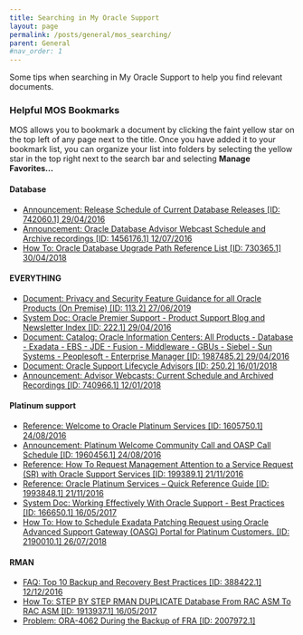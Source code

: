 ```yaml
---
title: Searching in My Oracle Support
layout: page
permalink: /posts/general/mos_searching/
parent: General
#nav_order: 1
---
```


Some tips when searching in My Oracle Support to help you find relevant documents.

### Helpful MOS Bookmarks

MOS allows you to bookmark a document by clicking the faint yellow star on the top left of any page next to the title. Once you have added it to your bookmark list, you can organize your list into folders by selecting the yellow star in the top right next to the search bar and selecting **Manage Favorites...**

#### Database
 * [Announcement: Release Schedule of Current Database Releases \[ID: 742060.1\]	29/04/2016](https://support.oracle.com/epmos/faces/DocContentDisplay?id=742060.1)
 * [Announcement: Oracle Database Advisor Webcast Schedule and Archive recordings \[ID: 1456176.1\]	12/07/2016](https://support.oracle.com/epmos/faces/DocContentDisplay?id=1456176.1)
 * [How To: Oracle Database Upgrade Path Reference List \[ID: 730365.1\]	30/04/2018](https://support.oracle.com/epmos/faces/DocContentDisplay?id=730365.1)

#### EVERYTHING
 * [Document: Privacy and Security Feature Guidance for all Oracle Products (On Premise) \[ID: 113.2\]	27/06/2019](https://support.oracle.com/epmos/faces/DocContentDisplay?id=113.2)
 * [System Doc: Oracle Premier Support - Product Support Blog and Newsletter Index \[ID: 222.1\]	29/04/2016](https://support.oracle.com/epmos/faces/DocContentDisplay?id=222.1)
 * [Document: Catalog: Oracle Information Centers: All Products - Database - Exadata - EBS - JDE - Fusion - Middleware - GBUs - Siebel - Sun Systems - Peoplesoft - Enterprise Manager \[ID: 1987485.2\]	29/04/2016](https://support.oracle.com/epmos/faces/DocContentDisplay?id=1987485.2)
 * [Document: Oracle Support Lifecycle Advisors \[ID: 250.2\]	16/01/2018](https://support.oracle.com/epmos/faces/DocContentDisplay?id=250.2)
 * [Announcement: Advisor Webcasts: Current Schedule and Archived Recordings \[ID: 740966.1\]	12/01/2018](https://support.oracle.com/epmos/faces/DocContentDisplay?id=740966.1)

#### Platinum support
 * [Reference: Welcome to Oracle Platinum Services \[ID: 1605750.1\]	24/08/2016](https://support.oracle.com/epmos/faces/DocContentDisplay?id=1605750.1)
 * [Announcement: Platinum Welcome Community Call and OASP Call Schedule \[ID: 1960456.1\]	24/08/2016](https://support.oracle.com/epmos/faces/DocContentDisplay?id=1960456.1)
 * [Reference: How To Request Management Attention to a Service Request (SR) with Oracle Support Services \[ID: 199389.1\]	21/11/2016](https://support.oracle.com/epmos/faces/DocContentDisplay?id=199389.1)
 * [Reference: Oracle Platinum Services – Quick Reference Guide \[ID: 1993848.1\]	21/11/2016](https://support.oracle.com/epmos/faces/DocContentDisplay?id=1993848.1)
 * [System Doc: Working Effectively With Oracle Support - Best Practices \[ID: 166650.1\]	16/05/2017](https://support.oracle.com/epmos/faces/DocContentDisplay?id=166650.1)
 * [How To: How to Schedule Exadata Patching Request using Oracle Advanced Support Gateway (OASG) Portal for Platinum Customers. \[ID: 2190010.1\]	26/07/2018](https://support.oracle.com/epmos/faces/DocContentDisplay?id=2190010.1)

#### RMAN
 * [FAQ: Top 10 Backup and Recovery Best Practices \[ID: 388422.1\]	12/12/2016](https://support.oracle.com/epmos/faces/DocContentDisplay?id=388422.1)
 * [How To: STEP BY STEP RMAN DUPLICATE Database From RAC ASM To RAC ASM \[ID: 1913937.1\]	16/05/2017](https://support.oracle.com/epmos/faces/DocContentDisplay?id=1913937.1)
 * [Problem: ORA-4062 During the Backup of FRA \[ID: 2007972.1\]](https://support.oracle.com/epmos/faces/DocContentDisplay?id=2007972.1)